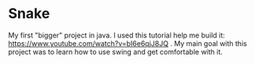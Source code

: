 # Snake

My first "bigger" project in java. I used this tutorial help me build it: https://www.youtube.com/watch?v=bI6e6qjJ8JQ . My main goal with this project
was to learn how to use swing and get comfortable with it.
